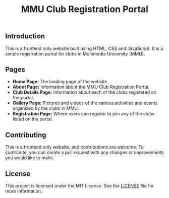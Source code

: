 <header>
    <h1>MMU Club Registration Portal</h1>
    </header>
    <main>
    <section>
    	<h2>Introduction</h2>
    	<p>This is a frontend only website built using HTML, CSS and JavaScript. It is a simple registration portal for clubs in Multimedia University (MMU).</p>
    </section>
    <section>
    	<h2>Pages</h2>
        <ul>
    		<li><strong>Home Page:</strong> The landing page of the website.</li>
    		<li><strong>About Page:</strong> Information about the MMU Club Registration Portal.</li>
    		<li><strong>Club Details Page:</strong> Information about each of the clubs registered on the portal.</li>
    		<li><strong>Gallery Page:</strong> Pictures and videos of the various activities and events organized by the clubs in MMU.</li>
    		<li><strong>Registration Page:</strong> Where users can register to join any of the clubs listed on the portal.</li>
    	</ul>
    </section>
    <section>
    	<h2>Contributing</h2>
    	<p>This is a frontend only website, and contributions are welcome. To contribute, you can create a pull request with any changes or improvements you would like to make.</p>
    </section>

<section>
		<h2>License</h2>
		<p>This project is licensed under the MIT License. See the <a href="https://en.wikipedia.org/wiki/MIT_License">LICENSE</a> file for more information.</p>
	</section>
</main>
